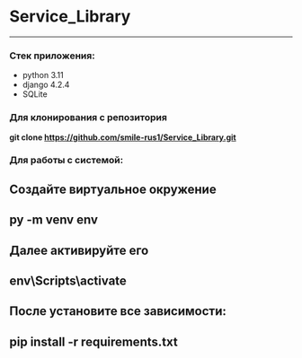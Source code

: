 # Service_Library
---
### Стек приложения:
  * python 3.11
  * django 4.2.4
  * SQLite

### Для клонирования с репозитория
__git clone https://github.com/smile-rus1/Service_Library.git__

### Для работы с системой:
Создайте виртуальное окружение
---
py -m venv env
---
Далее активируйте его
---
env\Scripts\activate
---
После установите все зависимости:
---
pip install -r requirements.txt
---

